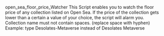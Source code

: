 open_sea_floor_price_Watcher
This Script enables you to watch the floor price of any collection listed on Open Sea.
If the price of the collection gets lower than a certain a value of your choice, the script will alarm you.
Collection name must not contain spaces. (replace space with hyphen)
Example:
type Desolates-Metaverse instead of Desolates Metaverse
